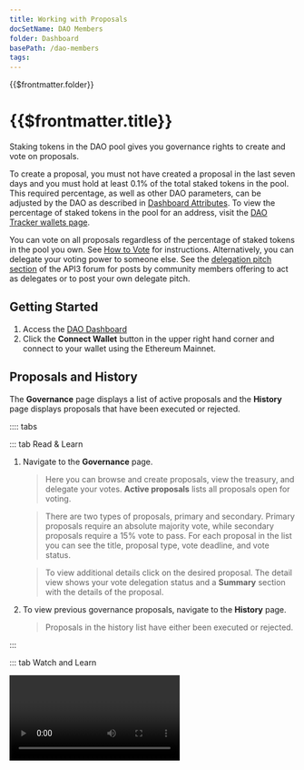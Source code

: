 ```yaml
---
title: Working with Proposals
docSetName: DAO Members
folder: Dashboard
basePath: /dao-members
tags:
---
```


<TitleSpan>{{$frontmatter.folder}}</TitleSpan>

# {{$frontmatter.title}}

<TocHeader />
<TOC class="table-of-contents" :include-level="[2,3]" />

Staking tokens in the DAO pool gives you governance rights to create and vote on
proposals.

To create a proposal, you must not have created a proposal in the last seven
days and you must hold at least 0.1% of the total staked tokens in the pool.
This required percentage, as well as other DAO parameters, can be adjusted by
the DAO as described in
[Dashboard Attributes](../contract-architecture/dashboard-attributes.md). To
view the percentage of staked tokens in the pool for an address, visit the
[DAO Tracker wallets page](https://tracker.api3.org/wallets).

You can vote on all proposals regardless of the percentage of staked tokens in
the pool you own. See [How to Vote](voting.md) for instructions. Alternatively,
you can delegate your voting power to someone else. See the
[delegation pitch section](https://forum.api3.org/c/delegation-pitch/7) of the
API3 forum for posts by community members offering to act as delegates or to
post your own delegate pitch.

## Getting Started

1. Access the [DAO Dashboard](https://dao.api3.org)
2. Click the **Connect Wallet** button in the upper right hand corner and
   connect to your wallet using the Ethereum Mainnet.

<!-------------------------->

## Proposals and History

The **Governance** page displays a list of active proposals and the **History**
page displays proposals that have been executed or rejected.

:::: tabs

::: tab Read & Learn

1. Navigate to the **Governance** page.

   > Here you can browse and create proposals, view the treasury, and delegate
   > your votes. **Active proposals** lists all proposals open for voting.

   > There are two types of proposals, primary and secondary. Primary proposals
   > require an absolute majority vote, while secondary proposals require a 15%
   > vote to pass. For each proposal in the list you can see the title, proposal
   > type, vote deadline, and vote status.

   > To view additional details click on the desired proposal. The detail view
   > shows your vote delegation status and a **Summary** section with the
   > details of the proposal.

2. To view previous governance proposals, navigate to the **History** page.

   > Proposals in the history list have either been executed or rejected.

:::

::: tab Watch and Learn

<Video src="https://www.youtube.com/embed/k0XEkJtWAGk"/>

:::

::::

<!-------------------------->

## Proposal Creation

Proposals are an important part of DAO governance and can be used to fund DAO
projects or ratify DAO level decisions like updating the stake target.

Creating a proposal is a process:

1. (Recommended) Promote your idea and gather feedback on the API3 forum using a
   [sentiment check post](https://forum.api3.org/t/sentiment-check-template/56).
   Generally, ideas receiving community engagement on the forum are more likely
   to pass once crafted as official proposals.
2. Create an
   [official proposal post](https://forum.api3.org/t/api3-dao-example-proposal-template/52)
   on the API3 forum. This should contain a link to the
   [proposal description on IPFS](#using-ipfs-for-proposals).
3. After receiving feedback from the above steps, create a formal proposal using
   the DAO dashboard as described below.
4. Provide a link to this proposal in the official proposal forum thread to
   direct community members on where to vote.

  <!--**Proposal Types**

  In general, a proposal type of _Primary_ has a larger treasury and more permissions but has more stringent voting settings than a _Secondary_ type. For a technical breakdown of the different permissions granted to the DAO's proposal types (and corresponding Agents) see this [README](https://github.com/api3dao/api3-dao/blob/develop/packages/dao/README.md#permissions).
  -->

#### Important Tips

::: tip Public Address and ENS Names

For public addresses use the checksum version of the address where some
alphabetical characters are capitalized. Copy your address to etherscan to get
its checksum value. ENS names are allowed. See the
[Using ENS Names](proposals.md#using-ens-names) section below.

:::

::: tip USDC Precision

USDC uses 6 decimal places of precision as opposed to 18 that many other ERC20
tokens use. Add 6 zeros after the amount you are asking for.

:::

To create a new proposal using the DAO dashboard:

:::: tabs

::: tab Read & Learn

1. Click the **New Proposal** button on the Governance page.

2. Select the **Proposal Type** on the proposal form.

   > Proposals can be submitted to either the _Primary_ or _Secondary_ voting
   > types. These two types have access to separate treasuries, have different
   > voting settings, and have different permissions to change contract
   > settings. For a technical breakdown of the different permissions granted to
   > the DAO's proposal types (and corresponding Agents) see this
   > [README](https://github.com/api3dao/api3-dao/blob/develop/packages/dao/README.md#permissions).

3. Enter a descriptive **Title**.

   > The title will appear on the Governance page and is used to identify the
   > proposal. A good descriptive title will help others navigate the proposal
   > list.

4. Enter a **Description** that details the proposal.

   > A description can be typed text but consider using a PDF hosted on IPFS.
   > See the [Using IPFS for Proposals](proposals.md#using-ipfs-for-proposals)
   > section below. Also consider adding a link back the forum where you posted
   > your proposal for discussion.

5. Enter the **Target Contract** address.

   > This is the address of the contract to call. For example the commonly used
   > target contract for USDC is
   > <code style="overflow-wrap: break-word;">0xA0b86991c6218b36c1d19D4a2e9Eb0cE3606eB48</code>.

6. Enter the **Contract Target Signature**.

   > Defines the signature of the function to call within the target contract.
   > For the target contract USDC mentioned above use
   > `transfer(address,uint256)`. <span style="color:orange">Do not use any
   > spaces in the signature: leading, trailing or otherwise.</span>

7. Enter an **ETH Value**.

   > You can use zero if the target function is not `payable`.

8. Enter **Parameters** which are the arguments that will be used to satisfy the
   signature of the target contract function.

   > The arguments must be provided in JSON array format where the values are
   > stringified.

   ```json
   ["0xF4EB52Cf9D31a...d1663d78ddDEE9", "499999000000"]
   ```

   In the example above, the respective Agent (primary or secondary) would be
   calling the USDC contract (`0xA0b86991c6218b36c1d19D4a2e9Eb0cE3606eB48`) to
   transfer 499,999 USDC to `0xF4EB52Cf9D31a...d1663d78ddDEE9`. Note that since
   `transfer(address,uint256)` transfers funds from the sender to the specified
   address, the USDC is asked to be supplied from the Agent's balance.

9. When you are ready, click the **Create** button at the bottom of the page.

   > The proposal is then added to the proposal list and can be voted on.

:::

::: tab Watch & Learn

<Video src="https://www.youtube.com/embed/XO1iA3wSYMQ"/>

:::

::::

## Proposal Execution

<!-- The following is the older version of execution rules. This was not
very accurate, see PR: AN384 proposals #516.

A proposal is ready for execution if:

1. The proposal hasn't already been executed, and
2. greater than 50% of all voting power has voted "yes" on the proposal,

OR

1. The proposal hasn't already been executed, and
2. the proposal's voting period has ended, and
3. the total "yes" vote exceeds the "no" vote, and
4. at least 50% (for Primary voting app proposals) or 15% (for Secondary voting
   app proposals) of all voting power has voted "yes" on the proposal.

Once a proposal has satisfied either set of criteria, anyone can send a
transaction executing it using the Execute button that appears on its details
page, as shown below:
-->

A proposal is ready for execution if:

1. The proposal hasn't already been executed, and
2. the proposal's voting period has ended, and
3. the total "yes" vote exceeds the "no" vote, and
4. (for Secondary type proposals) at least 15% of all voting power has voted
   "yes" on the proposal.

Primary type proposals require 50% of all voting power to have voted "yes" on
the proposal. Both primary and secondary type proposals execute immediately once
50% of all voting power has voted "yes" on them.

>  <img src="../figures/dashboard/executable-proposal.png" width="450" />

## Using ENS Names

You are encouraged to use the [ENS app](https://app.ens.domains/) to register a
name and associate it with an Ethereum account. Then, while entering your
proposal parameters, you can use this ENS name instead of the account address.
Before making the transaction that will create the proposal, the DAO dashboard
will look up the address that the ENS name is pointing to and use the raw
address in the proposal. Therefore, changing the address that the ENS name is
pointing to after this look up operation **WILL NOT** have an affect on the
proposal.

For voters to see your ENS name instead of the raw address on the proposal
details page, you will have to use the [ENS app](https://app.ens.domains/) to
set a reverse record pointing to your ENS name (i.e., you need to have your raw
address point to the ENS name). If your proposal will make a
`transfer(address,uint256)` call to an ERC20 token contract where `address` is
the address of a _multisig_ wallet, you can
[set a reverse record with the multisig](https://medium.com/the-ethereum-name-service/you-can-now-manage-ens-names-with-gnosis-safe-9ddcb7e6c4ac)
to your ENS name. See Parameters in
[this proposal](https://bafybeice5xg7dk6alljdkkkv4v65r6x5tgy3cpbxti4tlcd4yuyfzsz6mq.ipfs.dweb.link/#/history/secondary-31)
for an example.

<!-- The link above used to be https://api3.eth/#/history/secondary-6 -->

## Using IPFS for Proposals

Consider this use case: You posted on the [API3 forum](https://forum.api3.org/)
about a potential proposal. You received positive feedback and decide to
formally create a proposal using the DAO dashboard. In the proposal's
description field you provide a link back to the forum so people can again see
the proposal details. How does the voter know that it's the exact same proposal
they had read earlier in the forum? IPFS addressing content by its hash is
convenient here, because any change you'll make to your proposal will change its
hash.

> <img src="../assets/images/ipfs-proposals.png" width="550px"/>

To host a proposal description on IPFS:

1. Create a PDF version of the proposal.
2. Upload the PDF to [Fleek](https://fleek.co) or your preferred IPFS hosting
   provider. To do so using Fleek, create a free Basic account and use the
   Upload tool on the Storage page. Fleek will provide an IPFS hash of the PDF,
   for example:
   <code style="overflow-wrap: break-word;">bafybeifl4prxv75fgumtjh4ovklfkp7zzt7dwkl4xmndv37gtcalwpam2u</code>.
3. If using Fleek, append the hash to `https://ipfs.fleek.co/ipfs/`. The URL for
   the above hash would then be:
   > https://ipfs.fleek.co/ipfs/bafybeifl4prxv75fgumtjh4ovklfkp7zzt7dwkl4xmndv37gtcalwpam2u
4. Add the URL to your forum posting and later to the description field of your
   DAO dashboard proposal.

Remember that the URL the voter sees in the DAO dashboard proposal description
field is final and should match the URL on the forum.

**Updating a PDF**

You can update your PDF if needed before creating a formal proposal using the
DAO dashboard. First, upload the new version to your IPFS provider; since the
content has changed, it will get a new hash. Next, update the link in your forum
posting. Lastly, create the proposal using the DAO dashboard. Since the proposal
contains the IPFS hashed link in the description field, the PDF should be
considered final and changing the hashed link in the forum at this point would
caution the voter.
